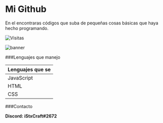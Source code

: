 # Mi Github

En el encontraras códigos que suba de pequeñas cosas básicas que haya hecho programando. 

![Visitas](https://visitor-badge.glitch.me/badge?page_id=iStxCraft04.visitor-badge)                                  

![banner](https://i.imgur.com/kjRgLjh.jpg)

###Lenguajes que manejo

Lenguajes que se |
-----------------|
JavaScript       |
HTML             |
CSS              |  
                                                
###Contacto

**Discord: iStxCraft#2672**

#


